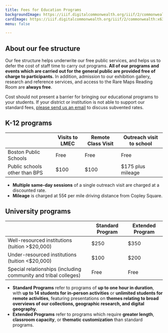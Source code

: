 ```yaml
---
title: Fees for Education Programs
backgroundImage: https://iiif.digitalcommonwealth.org/iiif/2/commonwealth:3f463248b/2539,2014,3647,1198/,1200/0/default.jpg
cardImage: https://iiif.digitalcommonwealth.org/iiif/2/commonwealth:x633f9536/5059,2047,4782,3064/400,/0/default.jpg
menu: false

---
```


## About our fee structure

Our fee structure helps underwrite our free public services, and helps us to defer the cost of staff time to carry out programs. **All of our programs and events which are carried out for the general public are provided free of charge to participants.** In addition, admission to our exhibition gallery, research and reference services, and access to the Rare Maps Reading Room are **always free**.

Cost should not present a barrier for bringing our educational programs to your students. If your district or institution is not able to support our standard fees, [please send us an email](mailto:info@leventhalmap.org) to discuss subvented rates.


## K-12 programs

|                            | Visits to LMEC    | Remote Class Visit | Outreach visit to school |
|----------------------------|---------------------|------------------|----|
| Boston Public Schools | Free  | Free | Free |
| Public schools other than BPS | $100 |  $100  | $175 plus mileage |


* **Multiple same-day sessions** of a single outreach visit are charged at a discounted rate.
* **Mileage** is charged at 55¢ per mile driving distance from Copley Square.


## University programs


|                            | Standard Program   | Extended Program |
|----------------------------|---------------------|------------------|
| Well-resourced institutions (tuition >$20,000) | $250 |  $350  | 
| Under-resourced institutions (tuition <$20,000) | $100 | $200 |
| Special relationships (including community and tribal colleges) | Free  | Free |

* **Standard Programs** refer to programs of **up to one hour in duration**, with **up to 14 students for in-person activities** or **unlimited students for remote activities**, featuring presentations on **themes relating to broad overviews of our collections, geographic research, and digital geography.**
* **Extended Programs** refer to programs which require **greater length**, **classroom capacity**, or **thematic customization** than standard programs.